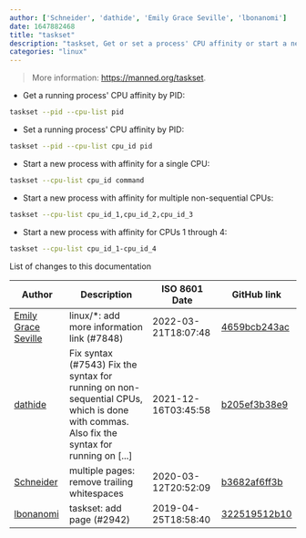 ```yaml
---
author: ['Schneider', 'dathide', 'Emily Grace Seville', 'lbonanomi']
date: 1647882468
title: "taskset"
description: "taskset, Get or set a process' CPU affinity or start a new process with a defined CPU affinity."
categories: "linux"
---
```

> More information: <https://manned.org/taskset>.

- Get a running process' CPU affinity by PID:

```bash
taskset --pid --cpu-list pid
```

- Set a running process' CPU affinity by PID:

```bash
taskset --pid --cpu-list cpu_id pid
```

- Start a new process with affinity for a single CPU:

```bash
taskset --cpu-list cpu_id command
```

- Start a new process with affinity for multiple non-sequential CPUs:

```bash
taskset --cpu-list cpu_id_1,cpu_id_2,cpu_id_3
```

- Start a new process with affinity for CPUs 1 through 4:

```bash
taskset --cpu-list cpu_id_1-cpu_id_4
```
List of changes to this documentation


Author | Description | ISO 8601 Date | GitHub link
------|-----|-----|-----
[Emily Grace Seville](mailto:emilyseville7cf@gmail.com) | linux/*: add more information link (#7848) | 2022-03-21T18:07:48 | [4659bcb243ac](https://github.com/tldr-pages/tldr/commit/4659bcb243ac572c9e0c95117097801f1e62bda4)
[dathide](mailto:47128084+dathide@users.noreply.github.com) | Fix syntax (#7543) Fix the syntax for running on non-sequential CPUs, which is done with commas. Also fix the syntax for running on [...] | 2021-12-16T03:45:58 | [b205ef3b38e9](https://github.com/tldr-pages/tldr/commit/b205ef3b38e93beba0df681d61ea03e1218df679)
[Schneider](mailto:lucas.schneider@sap.com) | multiple pages: remove trailing whitespaces | 2020-03-12T20:52:09 | [b3682af6ff3b](https://github.com/tldr-pages/tldr/commit/b3682af6ff3b8e0de63583ce18893847600bdf22)
[lbonanomi](mailto:5369016+lbonanomi@users.noreply.github.com) | taskset: add page (#2942) | 2019-04-25T18:58:40 | [322519512b10](https://github.com/tldr-pages/tldr/commit/322519512b109c0836a18013d78bd9bbd4f8f4a2)


